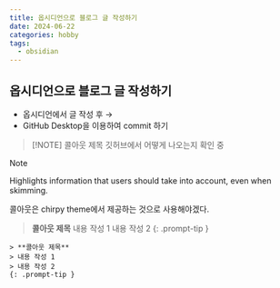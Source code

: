 ```yaml
---
title: 옵시디언으로 블로그 글 작성하기
date: 2024-06-22
categories: hobby
tags:
  - obsidian
---
```

## 옵시디언으로 블로그 글 작성하기
- 옵시디언에서 글 작성 후 → 
- GitHub Desktop을 이용하여 commit 하기


> [!NOTE] 콜아웃 제목
> 깃허브에서 어떻게 나오는지 확인 중

> [!NOTE]  
> Highlights information that users should take into account, even when skimming.

콜아웃은 chirpy theme에서 제공하는 것으로 사용해야겠다.

> **콜아웃 제목**
> 내용 작성 1
> 내용 작성 2
{: .prompt-tip } 

```
> **콜아웃 제목**
> 내용 작성 1
> 내용 작성 2
{: .prompt-tip } 
```

